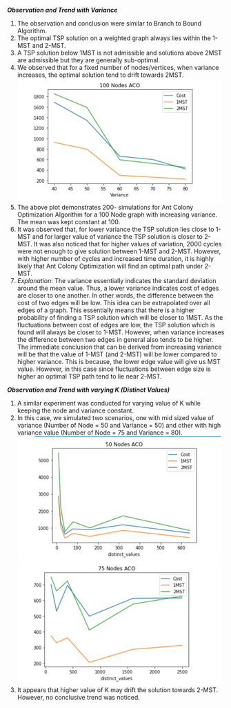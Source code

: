 ***Observation and Trend with Variance***
1. The observation and conclusion were similar to Branch to Bound Algorithm.
1. The optimal TSP solution on a weighted graph always lies within the 1-MST and 2-MST. 
2. A TSP solution below 1MST is not admissible and solutions above 2MST are admissible but they are generally sub-optimal.
3. We observed that for a fixed number of nodes/vertices, when variance increases, the optimal solution tend to drift towards 2MST.
![image info](images/100Nodes_aco.png)
4. The above plot demonstrates 200- simulations for Ant Colony Optimization Algorithm for a 100 Node graph with increasing variance. The mean was kept constant at 100.
5. It was observed that, for lower variance the TSP solution lies close to 1-MST and for larger value of variance the TSP solution is closer to 2-MST. It was also noticed that
for higher values of variation, 2000 cycles were not enough to give solution between 1-MST and 2-MST. However, with higher number of cycles and increased time duration, it is highly likely that Ant Colony Optimization will find an 
optimal path under 2-MST.  
6. _Explanation_: The variance essentially indicates the standard deviation around the mean value. Thus, a lower variance indicates cost of edges are closer to one another. 
In other words, the difference between the cost of two edges will be low. This idea can be extrapolated over
all edges of a graph. This essentially means that there is a higher probability of finding a TSP solution which will be closer to 1MST. As the fluctuations between 
cost of edges are low, the TSP solution which is found will always be closer to 1-MST. However, when variance 
increases the difference between two edges in general also tends to be higher. The immediate conclusion that can be derived from increasing variance will be that the
value of 1-MST (and 2-MST) will be lower compared to higher variance. This is because, the lower edge value will give us MST value. However, in this case since 
fluctuations between edge size is higher an optimal TSP path tend to lie near 2-MST.

***Observation and Trend with varying K (Distinct Values)***
1. A similar experiment was conducted for varying value of K while keeping the node and variance constant.
2. In this case, we simulated two scenarios, one with mid sized value of variance (Number of Node = 50 and Variance = 50)
and other with high variance value (Number of Node = 75 and Variance = 80).
![image info](images/50NodesIncreasingDistinctValues_ACO.png) ![image info](images/75NodesIncreasingDistinctValues_ACO.png)
3. It appears that higher value of K may drift the solution towards 2-MST. However, no conclusive trend was noticed. 